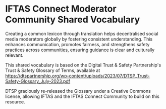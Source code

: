 # IFTAS Connect Moderator Community Shared Vocabulary
Creating a common lexicon through translation helps decentralised social media moderators globally by fostering consistent understanding. This enhances communication, promotes fairness, and strengthens safety practices across communities, ensuring guidance is clear and culturally relevant.

This shared vocabulary is based on the Digital Trust & Safety Partnership's Trust & Safety Glossary of Terms, available at https://dtspartnership.org/wp-content/uploads/2023/07/DTSP_Trust-Safety-Glossary_July-2023.pdf 

DTSP graciously re-released the Glossary under a Creative Commons license, allowing IFTAS and the IFTAS Connect Community to build on this resource.
